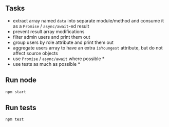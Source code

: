 
## Tasks
- extract array named `data` into separate module/method and consume it as a `Promise` / `async/await`-ed result
- prevent result array modifications
- filter admin users and print them out
- group users by role attribute and print them out
- aggregate users array to have an extra `isYoungest` attribute, but do not affect source objects
- use `Promise` / `async/await` where possible *
- use tests as much as possible *
 
## Run node
```bash
npm start
```

## Run tests
 ```bash
 npm test
 ```
